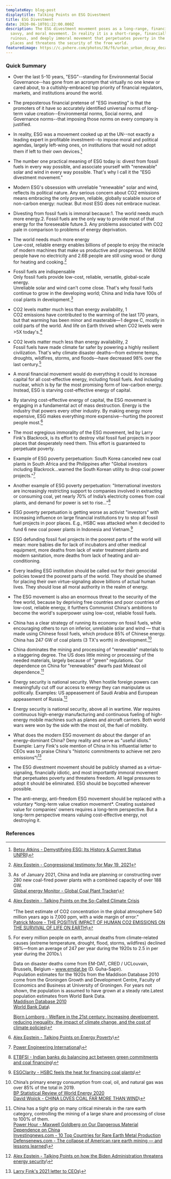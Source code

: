 ```yaml
---
templateKey: blog-post
displaytitle: Talking Points on ESG Divestment
title: ESG Divestment
date: 2020-06-10T01:22:00.000Z
description: The ESG divestment movement poses as a long-range, financially
  savvy, and moral movement. In reality it is a short-range, financially
  ruinous, and deeply immoral movement that perpetuates poverty in the poorest
  places and threatens the security of the free world.
featuredimage: https://c.pxhere.com/photos/36/f6/urban_urban_decay_decay_building_graffiti-103387.jpg!d
---
```


### Quick Summary

- Over the last 5-10 years, "ESG"--standing for Environmental Social Governance--has gone from an acronym that virtually no one knew or cared about, to a cultishly-embraced top priority of financial regulators, markets, and institutions around the world.

- The preposterous financial pretense of "ESG investing" is that the promoters of it have so accurately identified universal norms of long-term value creation--Environmental norms, Social norms, and Governance norms--that imposing those norms on every company is justified.

- In reality, ESG was a movement cooked up at the UN--not exactly a leading expert in profitable investment--to impose moral and political agendas, largely left-wing ones, on institutions that would not adopt them if left to their own devices.[^1]

- The number one practical meaning of ESG today is: divest from fossil fuels in every way possible, and associate yourself with "renewable" solar and wind in every way possible. That's why I call it the "ESG divestment movement."

- Modern ESG's obsession with unreliable "renewable" solar and wind, reflects its political nature. Any serious concern about CO2 emissions means embracing the only proven, reliable, globally scalable source of non-carbon energy: nuclear. But most ESG does not embrace nuclear.

- Divesting from fossil fuels is immoral because:1. The world needs much more energy.2. Fossil fuels are the only way to provide most of that energy for the foreseeable future.3. Any problems associated with CO2 pale in comparison to problems of energy deprivation.

- The world needs much more energy\
  Low-cost, reliable energy enables billions of people to enjoy the miracle of modern machines that make us productive and prosperous. Yet 800M people have no electricity and 2.6B people are still using wood or dung for heating and cooking.[^2]

- Fossil fuels are indispensable\
  Only fossil fuels provide low-cost, reliable, versatile, global-scale energy.\
  Unreliable solar and wind can't come close. That's why fossil fuels continue to grow in the developing world; China and India have 100s of coal plants in development.[^3]

- CO2 levels matter much less than energy availability, 1\
  CO2 emissions have contributed to the warming of the last 170 years, but that warming has been minor and masterable—1 degree C, mostly in cold parts of the world. And life on Earth thrived when CO2 levels were >5X today's.[^4]

- CO2 levels matter much less than energy availability, 2\
  Fossil fuels have made climate far safer by powering a highly resilient civilization. That's why climate disaster deaths—from extreme temps, droughts, wildfires, storms, and floods—have decreased 98% over the last century.[^5]

- A moral financial movement would do everything it could to increase capital for all cost-effective energy, including fossil fuels. And including nuclear, which is by far the most promising form of low-carbon energy. Instead, ESG is starving cost-effective energy of capital.

- By starving cost-effective energy of capital, the ESG movement is engaging in a fundamental act of mass destruction. Energy is the industry that powers every other industry. By making energy more expensive, ESG makes everything more expensive--hurting the poorest people most.[^6]

- The most egregious immorality of the ESG movement, led by Larry Fink's Blackrock, is its effort to destroy vital fossil fuel projects in poor places that desperately need them. This effort is guaranteed to perpetuate poverty.

- Example of ESG poverty perpetuation: South Korea canceled new coal plants in South Africa and the Philippines after "Global investors including Blackrock...warned the South Korean utility to drop coal power projects."[^7]

- Another example of ESG poverty perpetuation: "International investors are increasingly restricting support to companies involved in extracting or consuming coal, yet nearly 70% of India’s electricity comes from coal plants, and demand for power is set to rise..."[^8]

- ESG poverty perpetuation is getting worse as activist "investors" with increasing influence on large financial institutions try to stop all fossil fuel projects in poor places. E.g., HSBC was attacked when it decided to fund 6 new coal power plants in Indonesia and Vietnam.[^9]

- ESG defunding fossil fuel projects in the poorest parts of the world will mean: more babies die for lack of incubators and other medical equipment, more deaths from lack of water treatment plants and modern sanitation, more deaths from lack of heating and air-conditioning.

- Every leading ESG institution should be called out for their genocidal policies toward the poorest parts of the world. They should be shamed for placing their own virtue-signaling above billions of actual human lives. They should lose all moral authority in the realm of energy.

- The ESG movement is also an enormous threat to the security of the free world, because by depriving free countries and poor countries of low-cost, reliable energy, it furthers Communist China's ambitions to become the world's superpower using low-cost, reliable fossil fuels.

- China has a clear strategy of running its economy on fossil fuels, while encouraging others to run on inferior, unreliable solar and wind — that is made using Chinese fossil fuels, which produce 85% of Chinese energy. China has 247 GW of coal plants (3 TX's worth) in development.[^10]

- China dominates the mining and processing of "renewable" materials to a staggering degree. The US does little mining or processing of the needed materials, largely because of "green" regulations. Our dependence on China for "renewables" dwarfs past Mideast oil dependence.[^11]

- Energy security is national security. When hostile foreign powers can meaningfully cut off our access to energy they can manipulate us politically. Examples: US appeasement of Saudi Arabia and European appeasement of Russia.[^12]

- Energy security is national security, above all in wartime. War requires continuous high-energy manufacturing and continuous fueling of high-energy mobile machines such as planes and aircraft carriers. Both world wars were won by the side with the most oil, the fuel of mobility.

- What does the modern ESG movement do about the danger of an energy-dominant China? Deny reality and serve as "useful idiots." Example: Larry Fink's sole mention of China in his influential letter to CEOs was to praise China's "historic commitments to achieve net zero emissions"![^13]

- The ESG divestment movement should be publicly shamed as a virtue-signaling, financially idiotic, and most importantly immoral movement that perpetuates poverty and threatens freedom. All legal pressures to adopt it should be eliminated. ESG should be boycotted wherever possible.

- The anti-energy, anti-freedom ESG movement should be replaced with a voluntary \*long-term value creation movement\*. Creating sustained value for companies' owners requires a long-term perspective. But a long-term perspective means valuing cost-effective energy, not destroying it.

### References

[^1]:
    [Betsy Atkins - Demystifying ESG: Its History & Current Status](https://www.forbes.com/sites/betsyatkins/2020/06/08/demystifying-esgits-history--current-status/)\
    [UNPRI](https://www.unpri.org/pri/about-the-pri)\

[^2]: [Alex Epstein - Congressional testimony for May 19, 2021](https://energytalkingpoints.com/alex-epstein-congressional-testimony-for-may-19-2021/)
[^3]:
    As  of January 2021, China and India are planning or constructing over 280 new coal-fired power plants with a combined capacity of over 188 GW.\
    [Global energy Monitor - Global Coal Plant Tracker](https://globalenergymonitor.org/projects/global-coal-plant-tracker/summary-data/)\

[^4]:
    [Alex Epstein - Talking Points on the So-Called Climate Crisis](https://energytalkingpoints.com/climate-crisis/)\
    \
    “The best estimate of CO2 concentration in the global atmosphere 540 million years ago is 7,000 ppm, with a wide margin of error.”\
    [Patrick Moore - THE POSITIVE IMPACT OF HUMAN CO2 EMISSIONS ON THE SURVIVAL OF LIFE ON EARTH](https://fcpp.org/wp-content/uploads/2016/06/Moore-Positive-Impact-of-Human-CO2-Emissions.pdf)\

[^5]:
    For every million people on earth, annual deaths from climate-related causes (extreme temperature, drought, flood, storms, wildfires) declined 98%—from an average of 247 per year during the 1920s to 2.5 in per year during the 2010s.\

    Data on disaster deaths come from EM-DAT, CRED / UCLouvain, Brussels, Belgium – www.emdat.be (D. Guha-Sapir).\
    Population estimates for the 1920s from the Maddison Database 2010 come from the Groningen Growth and Development Centre, Faculty of Economics and Business at University of Groningen. For years not shown, the population is assumed to have grown at a steady rate.Latest population estimates from World Bank Data. \
    [Maddison Database 2010](https://www.rug.nl/ggdc/historicaldevelopment/maddison/releases/maddison-database-2010)\
    [World Bank Data](https://data.worldbank.org/indicator/SP.POP.TOTL)\

    [Bjorn Lomborg - Welfare in the 21st century: Increasing development, reducing inequality, the impact of climate change, and the cost of climate policies](https://www.sciencedirect.com/science/article/pii/S0040162520304157)\

[^6]: [Alex Epstein - Talking Points on Energy Poverty](https://energytalkingpoints.com/energy-poverty/)\
[^7]: [Power Engineering International](https://www.powerengineeringint.com/coal-fired/south-koreas-kepco-cancels-foreign-coal-power-investment/)\
[^8]: [ETBFSI - Indian banks do balancing act between green commitments and coal financing](https://bfsi.economictimes.indiatimes.com/news/banking/indian-banks-do-balancing-act-between-green-commitments-and-coal-financing/83223963)\
[^9]: [ESGClarity - HSBC feels the heat for financing coal plants](https://esgclarity.com/hsbc-feels-the-heat-for-financing-coal-plants/)\
[^10]:
    China’s primary energy consumption from coal, oil, and natural gas was over 85% of the total in 2019.\
    [BP Statistical Review of World Energy 2020](https://www.bp.com/en/global/corporate/energy-economics/statistical-review-of-world-energy.html)\
    [David Wojick - CHINA LOVES COAL FAR MORE THAN WIND](https://www.heartland.org/news-opinion/news/china-loves-coal-far-more-than-wind)\

[^11]:
    China has a tight grip on many critical minerals in the rare earth category, controlling the mining of a large share and processing of close to 100% of them.\
    [Power Hour - Maxwell Goldberg on Our Dangerous Material Dependence on China](https://youtu.be/xsViTP-9IcY)\
    [Investingnews.com - 10 Top Countries for Rare Earth Metal Production](https://investingnews.com/daily/resource-investing/critical-metals-investing/rare-earth-investing/rare-earth-producing-countries/)\
    [Defensenews.com - The collapse of American rare earth mining — and lessons learned](https://www.defensenews.com/opinion/commentary/2019/11/12/the-collapse-of-american-rare-earth-mining-and-lessons-learned/)\

[^12]: [Alex Epstein - Talking Points on how the Biden Administration threatens energy security](https://energytalkingpoints.com/biden-energy-security/)\
[^13]: [Larry Fink's 2021 letter to CEOs](https://www.blackrock.com/corporate/investor-relations/larry-fink-ceo-letter)\
